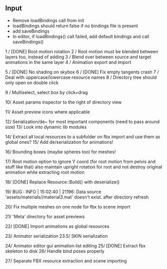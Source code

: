 ## Input
  - Remove loadBindings call from init
  - loadBindings should return false if no bindings file is present
  - add saveBindings
  - In editor, if loadBindings() call failed, add default bindings and call saveBindings()
  
1 / [DONE] Root motion rotation
2 / Root motion must be blended between layers too, instead of adding
3 / Blend over between source and target animations in the same layer
4 / Animation export and import

5 / [DONE] No shading on skybox
6 / [DONE] Fix empty tangents crash
7 / Deal with uppercase/lowercase resource names
8 / Directory tree should only open on double click

9 / Multiselect, select box by click+drag

10/ Asset params inspector to the right of directory view

11/ Asset preview icons where applicable

12/ Serialization/de~ for most important components (need to pass around size)
13/ Look into dynamic lib modules

14/ Extract all local resources to a subfolder on fbx import and use them as global ones?
15/ Add de/serialization for animations!

16/ Bounding boxes (maybe spheres too) for meshes!

17/ Root motion option to ignore Y coord (for root motion from pelvis and stuff like that)
	also maintain upright rotation for root and not destroy original animation while extracting
	root motion

18/ [DONE] Replace Resource::Build() with deserialize()

19/ BUG :
	INFO | 15:02:40 | 21196: Data source 'assets/materials//material3.mat' doesn't exist.
	after directory refresh

20/ Fix multiple meshes on one node for fbx to scene import

21/ 'Meta' directory for asset previews

22/ [DONE] Import animations as global resources

23/ Animator serialization
23.5/ SKIN serialization

24/ Animator editor gui animation list editing
25/ [DONE] Extract fbx skeleton to disk
26/ Handle bind poses properly

27/ Separate FBX resource extraction and scene importing
